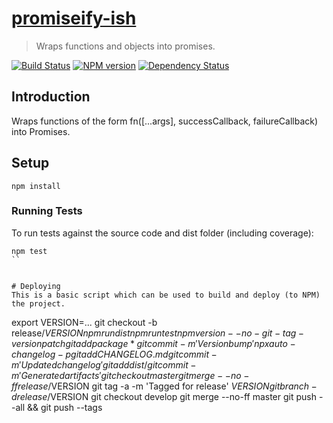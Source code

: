 # [promiseify-ish](https://github.com/hal313/promisifyish)

> Wraps functions and objects into promises.

[![Build Status](http://img.shields.io/travis/hal313/promisifyish/master.svg?style=flat-square)](https://travis-ci.org/hal313/promisifyish)
[![NPM version](http://img.shields.io/npm/v/promiseify-ish.svg?style=flat-square)](https://www.npmjs.com/package/promiseify-ish)
[![Dependency Status](http://img.shields.io/david/hal313/promisifyish.svg?style=flat-square)](https://david-dm.org/hal313/promisifyish)

## Introduction
Wraps functions of the form fn([...args], successCallback, failureCallback) into Promises.

## Setup
```
npm install
```

### Running Tests
To run tests against the source code and dist folder (including coverage):
```
npm test
``


# Deploying
This is a basic script which can be used to build and deploy (to NPM) the project.

```
export VERSION=...
git checkout -b release/$VERSION
npm run dist
npm run test
npm version --no-git-tag-version patch
git add package*
git commit -m 'Version bump'
npx auto-changelog -p
git add CHANGELOG.md
git commit -m 'Updated changelog'
git add dist/
git commit -m 'Generated artifacts'
git checkout master
git merge --no-ff release/$VERSION
git tag -a -m 'Tagged for release' $VERSION
git branch -d release/$VERSION
git checkout develop
git merge --no-ff master
git push --all && git push --tags
```
